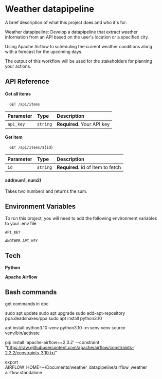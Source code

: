 
# Weather datapipeline

A brief description of what this project does and who it's for:

Weather datapipeline: Develop a datapipeline that extract weather information from an API based on the user's location or a specified city.

Using Apache Airflow to scheduling the current weather conditions along with a forecast for the upcoming days.

The output of this workflow will be used for the stakeholders for planning your actions.
## API Reference

#### Get all items

```http
  GET /api/items
```

| Parameter | Type     | Description                |
| :-------- | :------- | :------------------------- |
| `api_key` | `string` | **Required**. Your API key |

#### Get item

```http
  GET /api/items/${id}
```

| Parameter | Type     | Description                       |
| :-------- | :------- | :-------------------------------- |
| `id`      | `string` | **Required**. Id of item to fetch |

#### add(num1, num2)

Takes two numbers and returns the sum.


## Environment Variables

To run this project, you will need to add the following environment variables to your .env file

`API_KEY`

`ANOTHER_API_KEY`


## Tech

**Python** 

**Apache Airflow** 


## Bash commands
get commands in doc 

sudo apt update
sudo apt upgrade
sudo add-apt-repository ppa:deadsnakes/ppa
sudo apt install python3.10

apt install python3.10-venv
python3.10 -m venv venv
source venv/bin/activate

pip install 'apache-airflow==2.3.2' --constraint "https://raw.githubusercontent.com/apache/airflow/constraints-2.3.2/constraints-3.10.txt"

export AIRFLOW_HOME=~/Documents/weather_datapipeline/airflow_weather
airflow standalone


